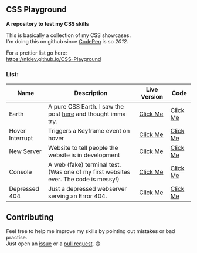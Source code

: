 <link rel="shortcut icon" type="image/x-icon" href="https://nulldev.org/img/nl.png" />

## CSS Playground

**A repository to test my CSS skills**

This is basically a collection of my CSS showcases. <br>
I'm doing this on github since <a target="_blank" href="https://codepen.io">CodePen</a> is so *2012*.

For a prettier list go here: <br>
<a target="_blank" href="https://nldev.github.io/CSS-Playground">https://nldev.github.io/CSS-Playground</a>

### List:

| Name | Description | Live Version | Code |
|----------|-----------------|------------------|----------|
| Earth | A pure CSS Earth. I saw the post <a target="_blank" href="https://www.facebook.com/ProgrammersCreateLife/photos/a.241809332534619.55240.241806149201604/1458446667537540/?type=3&theater">here</a> and thought imma try. | <a target="_blank" href="https://nldev.github.io/CSS-Playground/earth/">Click Me</a> | <a target="_blank" href="https://github.com/NLDev/CSS-Playground/tree/master/earth">Click Me</a> |
| Hover Interrupt | Triggers a Keyframe event on hover | <a target="_blank" href="https://nldev.github.io/CSS-Playground/hover_interrupt/">Click Me</a> | <a target="_blank" href="https://github.com/NLDev/CSS-Playground/tree/master/hover_interrupt">Click Me</a> |
| New Server | Website to tell people the website is in development | <a target="_blank" href="https://nldev.github.io/CSS-Playground/new_server/">Click Me</a> | <a target="_blank" href="https://github.com/NLDev/CSS-Playground/tree/master/new_server">Click Me</a> |
| Console | A web (fake) terminal test. (Was one of my first websites ever. The code is messy!) | <a target="_blank" href="https://nldev.github.io/CSS-Playground/console/">Click Me</a> | <a target="_blank" href="https://github.com/NLDev/CSS-Playground/tree/master/console">Click Me</a> |
| Depressed 404 | Just a depressed webserver serving an Error 404. | <a target="_blank" href="https://nldev.github.io/CSS-Playground/depressed_404/">Click Me</a> | <a target="_blank" href="https://github.com/NLDev/CSS-Playground/tree/master/depressed_404">Click Me</a> |

## Contributing

Feel free to help me improve my skills by pointing out mistakes or bad practise. <br>
Just open an [issue](https://github.com/NLDev/CSS-Playground/issues) or a [pull request](https://github.com/NLDev/CSS-Playground/pulls). :smile: